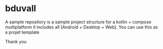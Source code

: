 # bduvall
A sample repository is a sample project structure for  a kotlin + compose multiplatform it includes all [Android + Desktop + Web]. You can use this as a projet template

Thank you
